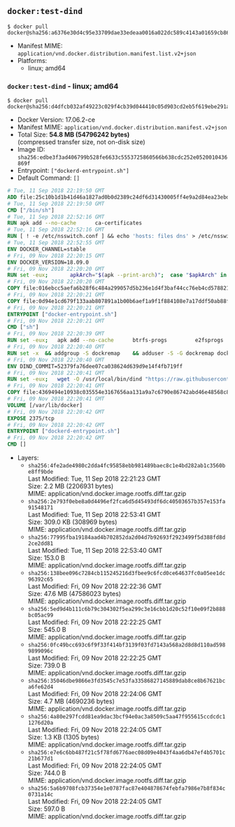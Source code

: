 ## `docker:test-dind`

```console
$ docker pull docker@sha256:a6376e30d4c95e33709dae33edeaa0016a022dc589c4143a01659cb86ab426b9
```

-	Manifest MIME: `application/vnd.docker.distribution.manifest.list.v2+json`
-	Platforms:
	-	linux; amd64

### `docker:test-dind` - linux; amd64

```console
$ docker pull docker@sha256:d4dfcb032af49223c029f4cb39d044410c05d903cd2eb5f619ebe291aa420588
```

-	Docker Version: 17.06.2-ce
-	Manifest MIME: `application/vnd.docker.distribution.manifest.v2+json`
-	Total Size: **54.8 MB (54796242 bytes)**  
	(compressed transfer size, not on-disk size)
-	Image ID: `sha256:edbe3f3ad406799b528fe6633c5553725860566b638cdc252e0520010436869f`
-	Entrypoint: `["dockerd-entrypoint.sh"]`
-	Default Command: `[]`

```dockerfile
# Tue, 11 Sep 2018 22:19:50 GMT
ADD file:25c10b1d1b41d46a1827ad0b0d2389c24df6d31430005ff4e9a2d84ea23ebd42 in / 
# Tue, 11 Sep 2018 22:19:50 GMT
CMD ["/bin/sh"]
# Tue, 11 Sep 2018 22:52:16 GMT
RUN apk add --no-cache 		ca-certificates
# Tue, 11 Sep 2018 22:52:16 GMT
RUN [ ! -e /etc/nsswitch.conf ] && echo 'hosts: files dns' > /etc/nsswitch.conf
# Tue, 11 Sep 2018 22:52:55 GMT
ENV DOCKER_CHANNEL=stable
# Fri, 09 Nov 2018 22:20:15 GMT
ENV DOCKER_VERSION=18.09.0
# Fri, 09 Nov 2018 22:20:20 GMT
RUN set -eux; 		apkArch="$(apk --print-arch)"; 	case "$apkArch" in 		x86_64) dockerArch='x86_64' ;; 		armhf) dockerArch='armel' ;; 		aarch64) dockerArch='aarch64' ;; 		ppc64le) dockerArch='ppc64le' ;; 		s390x) dockerArch='s390x' ;; 		*) echo >&2 "error: unsupported architecture ($apkArch)"; exit 1 ;;	esac; 		if ! wget -O docker.tgz "https://download.docker.com/linux/static/${DOCKER_CHANNEL}/${dockerArch}/docker-${DOCKER_VERSION}.tgz"; then 		echo >&2 "error: failed to download 'docker-${DOCKER_VERSION}' from '${DOCKER_CHANNEL}' for '${dockerArch}'"; 		exit 1; 	fi; 		tar --extract 		--file docker.tgz 		--strip-components 1 		--directory /usr/local/bin/ 	; 	rm docker.tgz; 		dockerd --version; 	docker --version
# Fri, 09 Nov 2018 22:20:20 GMT
COPY file:016ebcc5aefa6b28f6c484a299057d5b236e1d4f3baf44cc76eb4cd578821691 in /usr/local/bin/modprobe 
# Fri, 09 Nov 2018 22:20:21 GMT
COPY file:0d94e1cd679f133aab807891a1b00b6aef1a9f1f884108e7a17ddf50ab88f1fb in /usr/local/bin/ 
# Fri, 09 Nov 2018 22:20:21 GMT
ENTRYPOINT ["docker-entrypoint.sh"]
# Fri, 09 Nov 2018 22:20:21 GMT
CMD ["sh"]
# Fri, 09 Nov 2018 22:20:39 GMT
RUN set -eux; 	apk add --no-cache 		btrfs-progs 		e2fsprogs 		e2fsprogs-extra 		iptables 		xfsprogs 		xz 		pigz 	; 	if zfs="$(apk info --no-cache --quiet zfs)" && [ -n "$zfs" ]; then 		apk add --no-cache zfs; 	fi
# Fri, 09 Nov 2018 22:20:40 GMT
RUN set -x 	&& addgroup -S dockremap 	&& adduser -S -G dockremap dockremap 	&& echo 'dockremap:165536:65536' >> /etc/subuid 	&& echo 'dockremap:165536:65536' >> /etc/subgid
# Fri, 09 Nov 2018 22:20:40 GMT
ENV DIND_COMMIT=52379fa76dee07ca038624d639d9e14f4fb719ff
# Fri, 09 Nov 2018 22:20:41 GMT
RUN set -eux; 	wget -O /usr/local/bin/dind "https://raw.githubusercontent.com/docker/docker/${DIND_COMMIT}/hack/dind"; 	chmod +x /usr/local/bin/dind
# Fri, 09 Nov 2018 22:20:41 GMT
COPY file:4369494e10938c035554e3167656aa131a9a7c6790e86742abd46e48568c8201 in /usr/local/bin/ 
# Fri, 09 Nov 2018 22:20:41 GMT
VOLUME [/var/lib/docker]
# Fri, 09 Nov 2018 22:20:42 GMT
EXPOSE 2375/tcp
# Fri, 09 Nov 2018 22:20:42 GMT
ENTRYPOINT ["dockerd-entrypoint.sh"]
# Fri, 09 Nov 2018 22:20:42 GMT
CMD []
```

-	Layers:
	-	`sha256:4fe2ade4980c2dda4fc95858ebb981489baec8c1e4bd282ab1c3560be8ff9bde`  
		Last Modified: Tue, 11 Sep 2018 22:21:23 GMT  
		Size: 2.2 MB (2206931 bytes)  
		MIME: application/vnd.docker.image.rootfs.diff.tar.gzip
	-	`sha256:2e793f0ebe8a0d4496ef2fca6d5d45493df6dc40503657b357e153fa91548171`  
		Last Modified: Tue, 11 Sep 2018 22:53:41 GMT  
		Size: 309.0 KB (308969 bytes)  
		MIME: application/vnd.docker.image.rootfs.diff.tar.gzip
	-	`sha256:77995fba19184aad4b702852da2d04d7b92693f2923499f5d388fd8d2ce2dd81`  
		Last Modified: Tue, 11 Sep 2018 22:53:40 GMT  
		Size: 153.0 B  
		MIME: application/vnd.docker.image.rootfs.diff.tar.gzip
	-	`sha256:138bee096c7284cb115245216d3fbee9c6fcd0ce64637fc0a05ee1dc96392c65`  
		Last Modified: Fri, 09 Nov 2018 22:22:36 GMT  
		Size: 47.6 MB (47586023 bytes)  
		MIME: application/vnd.docker.image.rootfs.diff.tar.gzip
	-	`sha256:5ed9d4b111c6b79c304302f5ea299c3e16cbb1d20c52f10e09f2b888bc05ac99`  
		Last Modified: Fri, 09 Nov 2018 22:22:25 GMT  
		Size: 545.0 B  
		MIME: application/vnd.docker.image.rootfs.diff.tar.gzip
	-	`sha256:0fc49bcc693c6f9f33f414bf3139f03fd7143a568a2d8d8d110ad5989899096c`  
		Last Modified: Fri, 09 Nov 2018 22:22:25 GMT  
		Size: 739.0 B  
		MIME: application/vnd.docker.image.rootfs.diff.tar.gzip
	-	`sha256:35046dbe9866e3fd3545c7e53fa33586827145889dab8ce8b67621bca6fe62d4`  
		Last Modified: Fri, 09 Nov 2018 22:24:06 GMT  
		Size: 4.7 MB (4690236 bytes)  
		MIME: application/vnd.docker.image.rootfs.diff.tar.gzip
	-	`sha256:4a80e297fcdd81ea9dac3bcf94e0ac3a8509c5aa47f955615ccdcdc11276d20a`  
		Last Modified: Fri, 09 Nov 2018 22:24:05 GMT  
		Size: 1.3 KB (1305 bytes)  
		MIME: application/vnd.docker.image.rootfs.diff.tar.gzip
	-	`sha256:e7e6c6bb487f21c5f78fd6776aec08d09e4043f4aa6db47ef4b5701c21b677d1`  
		Last Modified: Fri, 09 Nov 2018 22:24:05 GMT  
		Size: 744.0 B  
		MIME: application/vnd.docker.image.rootfs.diff.tar.gzip
	-	`sha256:5a6b9708fcb37354e1e0787fac87e404878674febfa7986e7b8f834c0731a14c`  
		Last Modified: Fri, 09 Nov 2018 22:24:05 GMT  
		Size: 597.0 B  
		MIME: application/vnd.docker.image.rootfs.diff.tar.gzip
